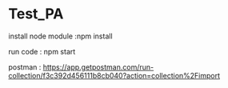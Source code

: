 # Test_PA


install node module :npm install

run code : npm start

postman : https://app.getpostman.com/run-collection/f3c392d456111b8cb040?action=collection%2Fimport
